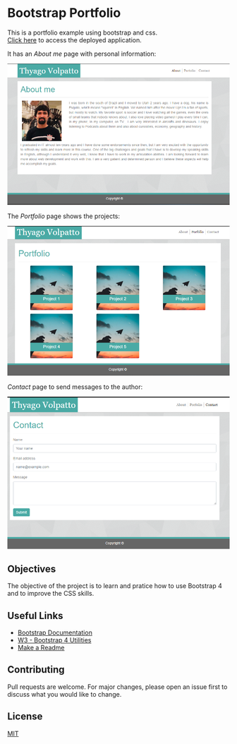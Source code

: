 # Bootstrap Portfolio

   This is a portfolio example using bootstrap and css.  
   [Click here](https://tvolpatto.github.io/port-bootstrap/) to access the deployed application.

   It has an *About me* page with personal information: 

  ![About me](https://github.com/tvolpatto/port-bootstrap/blob/master/assets/screenshots/screen1.PNG)

   The *Portfolio* page shows the projects:

  ![Portfolio](https://github.com/tvolpatto/port-bootstrap/blob/master/assets/screenshots/screen2.PNG)

  *Contact* page to send messages to the author: 

  ![Contact](https://github.com/tvolpatto/port-bootstrap/blob/master/assets/screenshots/screen3.PNG)

## Objectives

   The objective of the project is to  learn and pratice  how to use Bootstrap 4 and to improve the CSS skills.

## Useful Links 

   * [Bootstrap Documentation](https://getbootstrap.com/docs/4.3/getting-started/introduction/)
   * [W3 - Bootstrap 4 Utilities](https://www.w3schools.com/bootstrap4/bootstrap_utilities.asp)
   * [Make a Readme](https://www.makeareadme.com/)

## Contributing

   Pull requests are welcome. For major changes, please open an issue first to discuss what you would like to change.


## License
   
   [MIT](https://choosealicense.com/licenses/mit/)